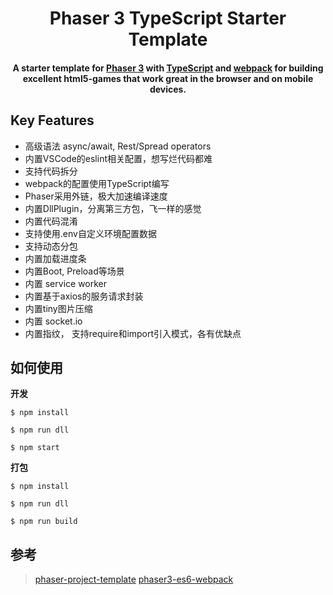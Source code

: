 <h1 align="center"> 
  Phaser 3 TypeScript Starter Template
</h1>

<h4 align="center">
A starter template for <a href="https://phaser.io/" target="_blank" >Phaser 3</a> with <a href="https://www.typescriptlang.org/index.html" target="_blank" >TypeScript</a> and <a href="https://webpack.js.org/" target="_blank" >webpack</a> for building excellent html5-games that work great in the browser and on mobile devices.</h4>



## Key Features

- 高级语法 async/await, Rest/Spread operators
- 内置VSCode的eslint相关配置，想写烂代码都难
- 支持代码拆分
- webpack的配置使用TypeScript编写
- Phaser采用外链，极大加速编译速度
- 内置DllPlugin，分离第三方包，飞一样的感觉
- 内置代码混淆
- 支持使用.env自定义环境配置数据
- 支持动态分包
- 内置加载进度条
- 内置Boot, Preload等场景
- 内置 service worker
- 内置基于axios的服务请求封装
- 内置tiny图片压缩
- 内置 socket.io
- 内置指纹， 支持require和import引入模式，各有优缺点




## 如何使用

**开发**
```console
$ npm install

$ npm run dll

$ npm start

```
**打包**
```console
$ npm install

$ npm run dll

$ npm run build

```

## 参考
> [phaser-project-template](https://github.com/yandeu/phaser-project-template)
 [phaser3-es6-webpack](https://github.com/nkholski/phaser3-es6-webpack)